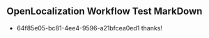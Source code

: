 ## OpenLocalization Workflow Test MarkDown
* 64f85e05-bc81-4ee4-9596-a21bfcea0ed1 thanks!

<!--HONumber=Jul16_HO2-->


